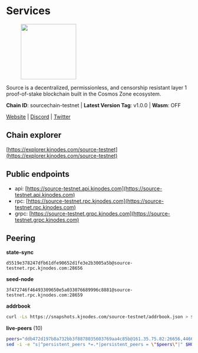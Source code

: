 # Services

<figure><img src="https://raw.githubusercontent.com/kj89/testnet_manuals/main/pingpub/logos/source.png" width="150" alt=""><figcaption></figcaption></figure>

Source is a decentralized, permissionless, and censorship resistant layer 1 proof-of-stake blockchain built in the Cosmos Zone ecosystem.

**Chain ID**: sourcechain-testnet | **Latest Version Tag**: v1.0.0 | **Wasm**: OFF

[Website](https://www.sourceprotocol.io/) | [Discord](https://discord.io/SourceProtocol) | [Twitter](https://www.twitter.com/sourceprotocol_)




## Chain explorer
[https://explorer.kjnodes.com/source-testnet](https://explorer.kjnodes.com/source-testnet)

## Public endpoints

* api: [https://source-testnet.api.kjnodes.com](https://source-testnet.api.kjnodes.com)
* rpc: [https://source-testnet.rpc.kjnodes.com](https://source-testnet.rpc.kjnodes.com)
* grpc: [https://source-testnet.grpc.kjnodes.com](https://source-testnet.grpc.kjnodes.com)

## Peering

**state-sync**

```text
d5519e378247dfb61dfe90652d1fe3e2b3005a5b@source-testnet.rpc.kjnodes.com:28656
```

**seed-node**

```text
3f472746f46493309650e5a033076689996c8881@source-testnet.rpc.kjnodes.com:28659
```

**addrbook**
```bash
curl -Ls https://snapshots.kjnodes.com/source-testnet/addrbook.json > $HOME/.source/config/addrbook.json
```

**live-peers** (10)
```bash
peers="ddb472d197b8a732bb3f8878035603769aa4c85b@161.35.75.82:26656,4466740c40895b6aad60a434f0ad3e3c5d5fe53c@213.239.216.252:22656,b99c46a83e72280ccdb81994fd60b9b1cc74b1ab@84.21.171.142:26656,071b2ba352b966e3af4f4fd0568beb923bf354d4@95.217.153.19:26656,d5519e378247dfb61dfe90652d1fe3e2b3005a5b@65.109.68.190:28656,63d1b126558468634137b5705ab90151b16932f8@65.108.151.6:26656,1450d99427abd81410c6f8032aec25961bf7bf89@80.82.215.19:36656,d0bf1f313c3fe5d9e890f7754950238493497211@62.171.178.217:26656,b958d18452ec5458323606d934906cc90d462203@194.233.93.124:26656,2b2f270bd3bd1d518d87ca057597348cd8582698@109.123.252.3:26656"
sed -i -e "s|^persistent_peers *=.*|persistent_peers = \"$peers\"|" $HOME/.source/config/config.toml
```
